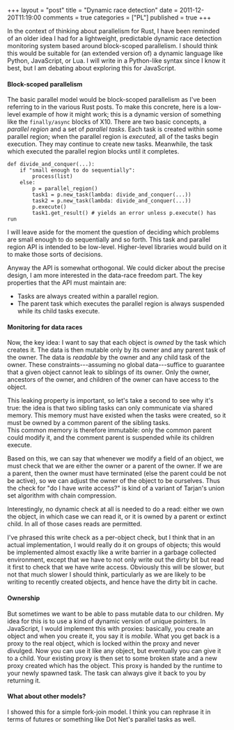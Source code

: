 +++
layout = "post"
title = "Dynamic race detection"
date = 2011-12-20T11:19:00
comments = true
categories = ["PL"]
published = true
+++

In the context of thinking about parallelism for Rust, I have been reminded
of an older idea I had for a lightweight, predictable dynamic race 
detection monitoring system based around block-scoped parallelism. I should 
think this would be suitable for (an extended version of) a dynamic
language like Python, JavaScript, or Lua.  I will write in a Python-like
syntax since I know it best, but I am debating about exploring this
for JavaScript.

#### Block-scoped parallelism

The basic parallel model would be block-scoped parallelism as I've been
referring to in the various Rust posts.  To make this concrete, here is a
low-level example of how it might work; this is a dynamic version of
something like the `finally/async` blocks of X10. There are two basic concepts,
a *parallel region* and a set of *parallel tasks*.  Each task is created within
some parallel region; when the parallel region is *executed*, all of
the tasks begin execution.  They may continue to create new tasks.  Meanwhile,
the task which executed the parallel region blocks until it completes.

    def divide_and_conquer(...):
		if "small enough to do sequentially":
			process(list)
		else:
		    p = parallel_region()
			task1 = p.new_task(lambda: divide_and_conquer(...))
			task2 = p.new_task(lambda: divide_and_conquer(...))
			p.execute()
			task1.get_result() # yields an error unless p.execute() has run

I will leave aside for the moment the question of deciding which problems
are small enough to do sequentially and so forth.  This task and
parallel region API is intended to be low-level.  Higher-level libraries
would build on it to make those sorts of decisions.

Anyway the API is somewhat orthogonal.  We could dicker about the
precise design, I am more interested in the data-race freedom
part.  The key properties that the API must maintain are:

- Tasks are always created within a parallel region.
- The parent task which executes the parallel region is always suspended
  while its child tasks execute.

#### Monitoring for data races

Now, the key idea: I want to say that each object is *owned* by the
task which creates it.  The data is then mutable only by its owner and
any parent task of the owner.  The data is *readable* by the owner and
any child task of the owner.  These constraints---assuming no
global data---suffice to guarantee that a given object cannot leak to 
siblings of its owner.  Only the owner, ancestors of the owner, and
children of the owner can have access to the object.

This leaking property is important, so let's take a second to see why 
it's true: the idea is that two sibling tasks can only communicate via
shared memory.  This memory must have existed when the tasks were
created, so it must be owned by a common parent of the sibling tasks.  
This common memory is therefore immutable: only the common parent could
modify it, and the comment parent is suspended while its children
execute.

Based on this, we can say that whenever we modify a field of an object,
we must check that we are either the owner or a parent of the owner.
If we are a parent, then the owner must have terminated (else the 
parent could be not be active), so we can adjust the owner of the object
to be ourselves. Thus the check for "do I have write access?" is kind of a 
variant of Tarjan's union set algorithm with chain compression.

Interestingly, no dynamic check at all is needed to do a read: either we
own the object, in which case we can read it, or it is owned by a parent
or extinct child.  In all of those cases reads are permitted.

I've phrased this write check as a per-object check, but I think that in
an actual implementation, I would really do it on groups of objects;
this would be implemented almost exactly like a write barrier in
a garbage collected environment, except that we have to not only write
out the dirty bit but read it first to check that we have write access.
Obviously this will be slower, but not that much slower I should
think, particularly as we are likely to be writing to recently
created objects, and hence have the dirty bit in cache.

#### Ownership

But sometimes we want to be able to pass mutable data to our children.
My idea for this is to use a kind of dynamic version of unique pointers.
In JavaScript, I would implement this with proxies: basically, you create
an object and when you create it, you say it is *mobile*.  What you get
back is a proxy to the real object, which is locked within the proxy and
never divulged.  Now you can use it like any object, but eventually you 
can give it to a child. Your existing proxy is then set to some broken 
state and a new proxy created which has the object. This proxy is handed by the 
runtime to your newly spawned task. The task can always give it back to you by
returning it.  

#### What about other models?

I showed this for a simple fork-join model.  I think you can rephrase it
in terms of futures or something like Dot Net's parallel tasks as well.